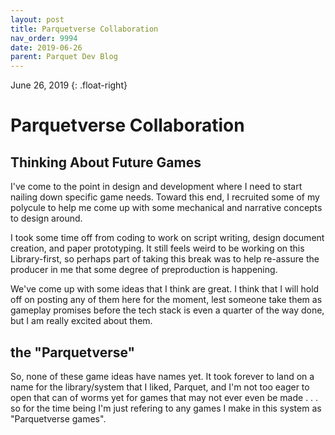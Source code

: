 ```yaml
---
layout: post
title: Parquetverse Collaboration
nav_order: 9994
date: 2019-06-26
parent: Parquet Dev Blog
---
```

June 26, 2019
{: .float-right}

# Parquetverse Collaboration

## Thinking About Future Games

I've come to the point in design and development where I need to start nailing down specific game needs.
Toward this end, I recruited some of my polycule to help me come up with some mechanical and narrative concepts to design around.

I took some time off from coding to work on script writing, design document creation, and paper prototyping.
It still feels weird to be working on this Library-first, so perhaps part of taking this break was to help re-assure the producer in me that some degree of preproduction is happening.

We've come up with some ideas that I think are great.
I think that I will hold off on posting any of them here for the moment, lest someone take them as gameplay promises before the tech stack is even a quarter of the way done, but I am really excited about them.

## the "Parquetverse"

So, none of these game ideas have names yet.
It took forever to land on a name for the library/system that I liked, Parquet, and I'm not too eager to open that can of worms yet for games that may not ever even be made . . .
so for the time being I'm just refering to any games I make in this system as "Parquetverse games".
